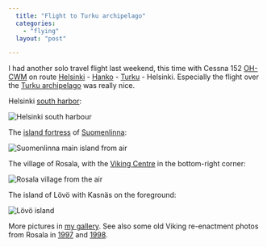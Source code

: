 ```yaml
---
  title: "Flight to Turku archipelago"
  categories: 
    - "flying"
  layout: "post"

---
```

I had another solo travel flight last weekend, this time with Cessna 152 [OH-CWM][5] on route [Helsinki][8] - [Hanko][9] - [Turku][10] - Helsinki. Especially the flight over the [Turku archipelago][1] was really nice.

Helsinki [south harbor][4]:

![Helsinki south harbour](https://s3.eu-central-1.amazonaws.com/bergie-iki-fi/Helsinki_south_harbor.jpg)

The [island fortress][6] of [Suomenlinna][7]:

![Suomenlinna main island from air](https://s3.eu-central-1.amazonaws.com/bergie-iki-fi/Suomenlinna_from_air.jpg)

The village of Rosala, with the [Viking Centre][3] in the bottom-right corner:

![Rosala village from the air](https://s3.eu-central-1.amazonaws.com/bergie-iki-fi/Rosala.jpg)

The island of L&ouml;v&ouml; with Kasn&auml;s on the foreground:

![L&ouml;v&ouml; island](https://s3.eu-central-1.amazonaws.com/bergie-iki-fi/Lovo_Kasnas.jpg)

More pictures in [my gallery][2]. See also some old Viking re-enactment photos from Rosala in [1997][11] and [1998][12].

[1]: http://www.saaristo.org/eng/
[2]: http://bergie.iki.fi/gallery/2005/oh-cwm-to-hanko-and-turku/
[3]: http://www.rosala-viking-centre.com/english.htm
[4]: http://virtual.finland.fi/netcomm/news/showarticle.asp?intNWSAID=27690
[5]: http://gallery.aerodome.net/album26/OHCWM
[6]: http://en.wikipedia.org/wiki/Sveaborg
[7]: http://www.suomenlinna.fi/index.php?menuid=3&lang=eng
[8]: http://www.fallingrain.com/icao/EFHF.html
[9]: http://www.fallingrain.com/icao/EFHN.html
[10]: http://www.fallingrain.com/icao/EFTU.html
[11]: http://www.greywolves.org/kuvat/Sommareventyr-97.html
[12]: http://www.greywolves.org/kuvat/Sommarblot-98.html

